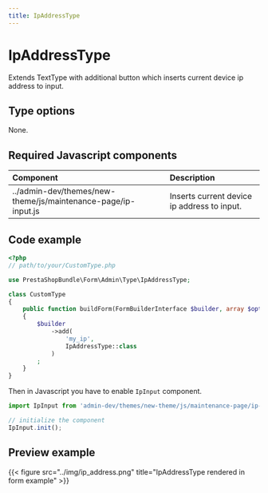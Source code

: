 ```yaml
---
title: IpAddressType
---
```


# IpAddressType

Extends TextType with additional button which inserts current device ip address to input.

## Type options

None.

## Required Javascript components

| Component                                                     | Description                                 |
|:--------------------------------------------------------------|:--------------------------------------------|
| ../admin-dev/themes/new-theme/js/maintenance-page/ip-input.js | Inserts current device ip address to input. |


## Code example

```php
<?php
// path/to/your/CustomType.php

use PrestaShopBundle\Form\Admin\Type\IpAddressType;

class CustomType
{
    public function buildForm(FormBuilderInterface $builder, array $options)
    {
        $builder
            ->add(
                'my_ip',
                IpAddressType::class
            )
        ;
    }
}
```

Then in Javascript you have to enable `IpInput` component.

```js
import IpInput from 'admin-dev/themes/new-theme/js/maintenance-page/ip-input';

// initialize the component
IpInput.init();
```

## Preview example

{{< figure src="../img/ip_address.png" title="IpAddressType rendered in form example" >}}
